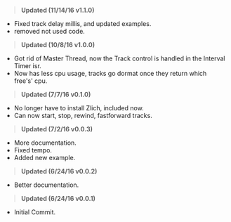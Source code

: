 ><b>Updated (11/14/16 v1.1.0)</b><br>
* Fixed track delay millis, and updated examples.<br>
* removed not used code.<br>

><b>Updated (10/8/16 v1.0.0)</b><br>
* Got rid of Master Thread, now the Track control is handled in the Interval Timer isr.<br>
* Now has less cpu usage, tracks go dormat once they return which free's' cpu.<br>

><b>Updated (7/7/16 v0.1.0)</b><br>
* No longer have to install Zlich, included now.<br>
* Can now start, stop, rewind, fastforward tracks.<br>

><b>Updated (7/2/16 v0.0.3)</b><br>
* More documentation.<br>
* Fixed tempo.<br>
* Added new example.<br>

><b>Updated (6/24/16 v0.0.2)</b><br>
* Better documentation.<br>

><b>Updated (6/24/16 v0.0.1)</b><br>
* Initial Commit.<br>
